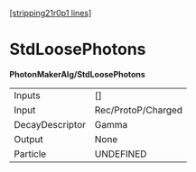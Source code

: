 [[stripping21r0p1 lines]](./stripping21r0p1-index)

# StdLoosePhotons

**PhotonMakerAlg/StdLoosePhotons**

|                 |                    |
|-----------------|--------------------|
| Inputs          | []               |
| Input           | Rec/ProtoP/Charged |
| DecayDescriptor | Gamma              |
| Output          | None               |
| Particle        | UNDEFINED          |
